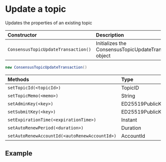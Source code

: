 # Update a topic

Updates the properties of an existing topic

| Constructor | Description |
| :--- | :--- |
| `ConsensusTopicUpdateTransaction()` | Initializes the ConsensusTopicUpdateTransaction object |

```java
new ConsensusTopicUpdateTransaction()
```

| Methods | Type | Description |
| :--- | :--- | :--- |
| `setTopicId(<topicId>)` | TopicID |  |
| `setTopicMemo(<memo>)` | String |  |
| `setAdminKey(<key>)` | ED25519PublicKey |  |
| `setSubmitKey(<key>)` | ED25519PublicKey |  |
| `setExpirationTime(<expirationTime>)` | Instant |  |
| `setAutoRenewPeriod(<duration>)` | Duration |  |
| `setAutoRenewAccountId(<autoRenewAccountId>)` | AccountId |  |

## Example

```java

```

